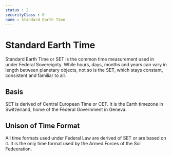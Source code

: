 ```yaml
---
status : 2
securityClass : 0
name : Standard Earth Time
---
```


# Standard Earth Time

Standard Earth Time or SET is the common time measurement used in under Federal Sovereignty.
While hours, days, months and years can vary in length between planetary objects, not so is the SET, which stays constant, consistent and familiar to all.


## Basis

SET is derived of Central European Time or CET.
It is the Earth timezone in Switzerland, home of the Federal Government in Geneva.


## Unison of Time Format

All time formats used under Federal Law are derived of SET or are based on it.
It is the only time format used by the Armed Forces of the Sol Fedeeration.